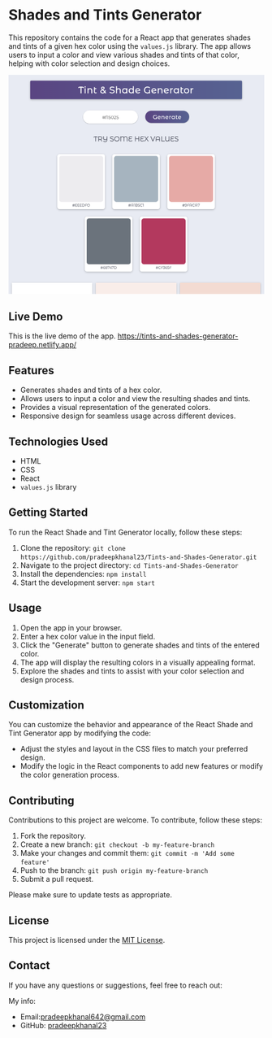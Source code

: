 # Shades and Tints Generator

This repository contains the code for a React app that generates shades and tints of a given hex color using the `values.js` library. The app allows users to input a color and view various shades and tints of that color, helping with color selection and design choices.

![React Shade and Tint Generator](./src/images/shades-and-tints-generator.png)

## Live Demo

This is the live demo of the app. https://tints-and-shades-generator-pradeep.netlify.app/

## Features

- Generates shades and tints of a hex color.
- Allows users to input a color and view the resulting shades and tints.
- Provides a visual representation of the generated colors.
- Responsive design for seamless usage across different devices.

## Technologies Used

- HTML
- CSS
- React
- `values.js` library

## Getting Started

To run the React Shade and Tint Generator locally, follow these steps:

1. Clone the repository: `git clone https://github.com/pradeepkhanal23/Tints-and-Shades-Generator.git`
2. Navigate to the project directory: `cd Tints-and-Shades-Generator`
3. Install the dependencies: `npm install`
4. Start the development server: `npm start`

## Usage

1. Open the app in your browser.
2. Enter a hex color value in the input field.
3. Click the "Generate" button to generate shades and tints of the entered color.
4. The app will display the resulting colors in a visually appealing format.
5. Explore the shades and tints to assist with your color selection and design process.

## Customization

You can customize the behavior and appearance of the React Shade and Tint Generator app by modifying the code:

- Adjust the styles and layout in the CSS files to match your preferred design.
- Modify the logic in the React components to add new features or modify the color generation process.

## Contributing

Contributions to this project are welcome. To contribute, follow these steps:

1. Fork the repository.
2. Create a new branch: `git checkout -b my-feature-branch`
3. Make your changes and commit them: `git commit -m 'Add some feature'`
4. Push to the branch: `git push origin my-feature-branch`
5. Submit a pull request.

Please make sure to update tests as appropriate.

## License

This project is licensed under the [MIT License](LICENSE).

## Contact

If you have any questions or suggestions, feel free to reach out:

My info:

- Email:pradeepkhanal642@gmail.com
- GitHub: [pradeepkhanal23](https://github.com/pradeepkhanal23)
